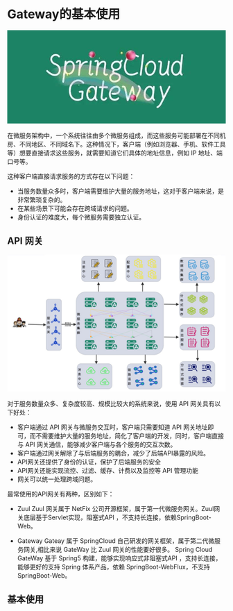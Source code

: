 # Gateway的基本使用

![gateway](../../images/spring-cloud-ms/gateway.jpeg)

在微服务架构中，一个系统往往由多个微服务组成，而这些服务可能部署在不同机房、不同地区、不同域名下。这种情况下，客户端（例如浏览器、手机、软件工具等）想要直接请求这些服务，就需要知道它们具体的地址信息，例如 IP 地址、端口号等。

这种客户端直接请求服务的方式存在以下问题：
* 当服务数量众多时，客户端需要维护大量的服务地址，这对于客户端来说，是非常繁琐复杂的。
* 在某些场景下可能会存在跨域请求的问题。
* 身份认证的难度大，每个微服务需要独立认证。

## API 网关

![microservice-architecture](../../images/spring-cloud-ms/mircoserivce-architecture.jpg)

对于服务数量众多、复杂度较高、规模比较大的系统来说，使用 API 网关具有以下好处：
* 客户端通过 API 网关与微服务交互时，客户端只需要知道 API 网关地址即可，而不需要维护大量的服务地址，简化了客户端的开发，同时，客户端直接与 API 网关通信，能够减少客户端与各个服务的交互次数。
* 客户端通过网关解除了与后端服务的耦合，减少了后端API暴露的风险。
* API网关还提供了身份的认证，保护了后端服务的安全
* API网关还能实现流控、过滤、缓存、计费以及监控等 API 管理功能
* 网关可以统一处理跨域问题。

最常使用的API网关有两种，区别如下：

* Zuul
Zuul 网关属于 NetFix 公司开源框架，属于第一代微服务网关。Zuul网关底层基于Servlet实现，阻塞式API ，不支持长连接，依赖SpringBoot-Web。

* Gateway
Gateay 属于 SpringCloud 自己研发的网关框架，属于第二代微服务网关,相比来说 GateWay 比 Zuul 网关的性能要好很多。
Spring Cloud GateWay 基于 Spring5 构建，能够实现响应式非阻塞式API ，支持长连接，能够更好的支持 Spring 体系产品，依赖 SpringBoot-WebFlux，不支持SpringBoot-Web。

## 基本使用




